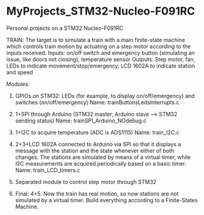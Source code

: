 # MyProjects_STM32-Nucleo-F091RC
Personal projects on a STM32 Nucleo-F091RC

TRAIN:
The target is to simulate a train with a main finite-state machine which controls train motion by actuating on a step motor according to the inputs received.
Inputs: on/off switch and emergency button (simulating an issue, like doors not closing), temperature sensor
Outputs: Step motor, fan, LEDs to indicate movement/stop/emergency, LCD 1602A to indicate station and speed

Modules: 
1) GPIOs on STM32: LEDs (for example, to display on/off/emergency) and switches (on/off/emergency)
Name: trainButtonsLedsInterrupts.c

2) 1+SPI through Arduino (STM32 master, Arduino slave --> STM32 sending status)
Name: trainSPI_Arduino_NOdebug.c

3) 1+I2C to acquire temperature (ADC is ADS1115)
Name: train_I2C.c

4) 2+3+LCD 1602A connected to Arduino via SPI so that it displays a message with the station and the state whenever either of both changes. The stations are simulated
by means of a virtual timer, while I2C measurements are acquired periodically based on a basic timer.
Name: train_LCD_timers.c

5) Separated module to control step motor through STM32

6) Final: 4+5. Now the train has real motion, so now stations are not simulated by a virtual timer. Build everything according to a Finite-States Machine.

